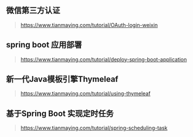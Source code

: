 ## 微信第三方认证 
> https://www.tianmaying.com/tutorial/OAuth-login-weixin
## spring boot 应用部署
> https://www.tianmaying.com/tutorial/deploy-spring-boot-application
## 新一代Java模板引擎Thymeleaf
> https://www.tianmaying.com/tutorial/using-thymeleaf
## 基于Spring Boot 实现定时任务
> https://www.tianmaying.com/tutorial/spring-scheduling-task
